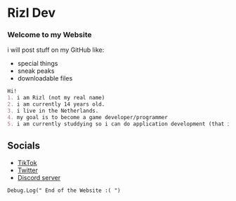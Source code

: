 # Rizl Dev
### Welcome to my Website

 i will post stuff on my GitHub like:
 - special things
 - sneak peaks
 - downloadable files

```markdown
Hi!
1. i am Rizl (not my real name)
2. i am currently 14 years old.
3. i live in the Netherlands.
4. my goal is to become a game developer/programmer
5. i am currently studdying so i can do application development (that is an education)
```

## Socials
 - [TikTok](https://www.tiktok.com/@rizl_dev)
 - [Twitter](https://twitter.com/Rizl08gozl)
 - [Discord server](https://discord.gg/S3MrPnztXs)

`Debug.Log(" End of the Website :( ")`
